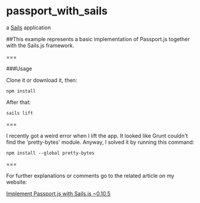 # passport_with_sails

a [Sails](http://sailsjs.org) application

##This example represents a basic implementation of Passport.js together with the Sails.js framework.

===

###Usage

Clone it or download it, then:

	npm install

After that:

	sails lift	

===

I recently got a weird error when I lift the app. It looked like Grunt couldn't find the 'pretty-bytes' module. Anyway, I solved it by running this command:

	npm install --global pretty-bytes
	

=== 

For further explanations or comments go to the related article on my website:

[Implement Passport.js with Sails.js ~0.10.5 ](http://iliketomatoes.com/implement-passport-js-authentication-with-sails-js-0-10-2/)
